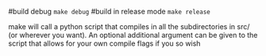 #build debug
`make debug`
#build in release mode
`make release`

make  will call a python script that compiles in all the subdirectories in src/ (or wherever you want).
An optional additional argument can be given to the script that allows for your own compile flags if you so wish

